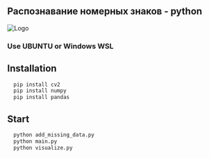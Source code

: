 ## Распознавание номерных знаков - python

![Logo](https://raw.githubusercontent.com/js-easy-school/---python---automatic-number-plate-recognition-yolov8/main/main_for_github.png)


### Use UBUNTU or Windows WSL

## Installation

```bash
  pip install cv2
  pip install numpy
  pip install pandas
```

## Start

```bash
  python add_missing_data.py
  python main.py
  python visualize.py
```
